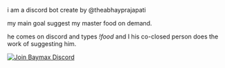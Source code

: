 i am a discord bot create by @theabhayprajapati

my main goal suggest my master food on demand.

he comes on discord and types _!food_ and I his co-closed person does the work of suggesting him.

[![Join Baymax Discord](https://img.shields.io/badge/Discord-5865F2.svg?style=for-the-badge&logo=Discord&logoColor=white)](https://discord.gg/gugG82jg3V)
